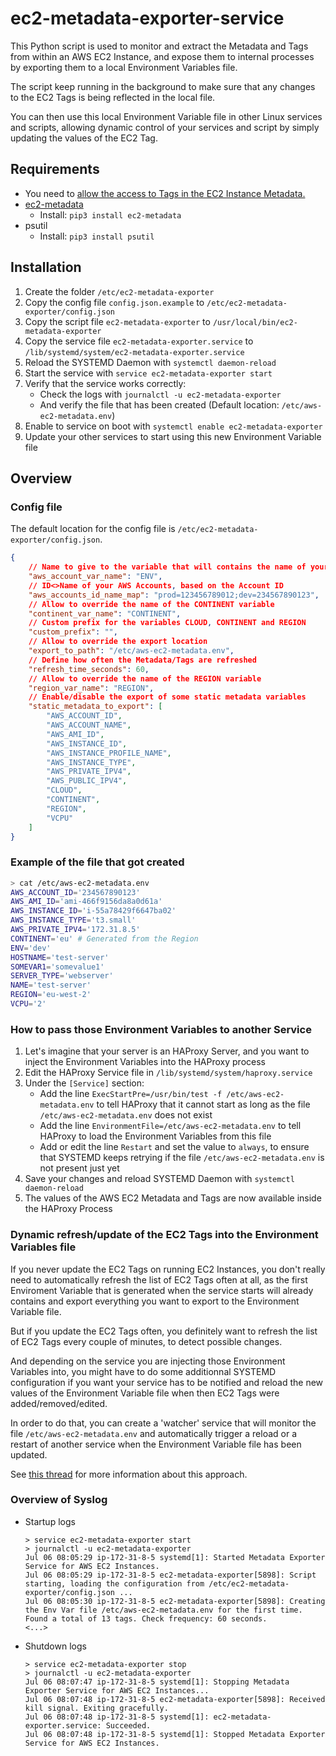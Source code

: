 # ec2-metadata-exporter-service

This Python script is used to monitor and extract the Metadata and Tags from within an AWS EC2 Instance, and expose them to internal processes by exporting them to a local Environment Variables file.

The script keep running in the background to make sure that any changes to the EC2 Tags is being reflected in the local file.

You can then use this local Environment Variable file in other Linux services and scripts, allowing dynamic control of your services and script by simply updating the values of the EC2 Tag.

## Requirements

- You need to [allow the access to Tags in the EC2 Instance Metadata.](https://docs.aws.amazon.com/AWSEC2/latest/UserGuide/Using_Tags.html#allow-access-to-tags-in-IMDS)
- [ec2-metadata](https://github.com/adamchainz/ec2-metadata)
    - Install: `pip3 install ec2-metadata`
- psutil
    - Install: `pip3 install psutil`

## Installation

1. Create the folder `/etc/ec2-metadata-exporter`
2. Copy the config file `config.json.example` to `/etc/ec2-metadata-exporter/config.json`
3. Copy the script file `ec2-metadata-exporter` to `/usr/local/bin/ec2-metadata-exporter`
4. Copy the service file `ec2-metadata-exporter.service` to `/lib/systemd/system/ec2-metadata-exporter.service`
5. Reload the SYSTEMD Daemon with `systemctl daemon-reload`
6. Start the service with `service ec2-metadata-exporter start`
7. Verify that the service works correctly:
    - Check the logs with `journalctl -u ec2-metadata-exporter`
    - And verify the file that has been created (Default location: `/etc/aws-ec2-metadata.env`)
8. Enable to service on boot with `systemctl enable ec2-metadata-exporter`
9. Update your other services to start using this new Environment Variable file

## Overview

### Config file

The default location for the config file is `/etc/ec2-metadata-exporter/config.json`.

```json
{
    // Name to give to the variable that will contains the name of your AWS Account
    "aws_account_var_name": "ENV",
    // ID<>Name of your AWS Accounts, based on the Account ID
    "aws_accounts_id_name_map": "prod=123456789012;dev=234567890123",
    // Allow to override the name of the CONTINENT variable
    "continent_var_name": "CONTINENT",
    // Custom prefix for the variables CLOUD, CONTINENT and REGION
    "custom_prefix": "",
    // Allow to override the export location
    "export_to_path": "/etc/aws-ec2-metadata.env",
    // Define how often the Metadata/Tags are refreshed
    "refresh_time_seconds": 60,
    // Allow to override the name of the REGION variable
    "region_var_name": "REGION",
    // Enable/disable the export of some static metadata variables
    "static_metadata_to_export": [
        "AWS_ACCOUNT_ID",
        "AWS_ACCOUNT_NAME",
        "AWS_AMI_ID",
        "AWS_INSTANCE_ID",
        "AWS_INSTANCE_PROFILE_NAME",
        "AWS_INSTANCE_TYPE",
        "AWS_PRIVATE_IPV4",
        "AWS_PUBLIC_IPV4",
        "CLOUD",
        "CONTINENT",
        "REGION",
        "VCPU"
    ]
}
```

### Example of the file that got created

```bash
> cat /etc/aws-ec2-metadata.env
AWS_ACCOUNT_ID='234567890123'
AWS_AMI_ID='ami-466f9156da8a0d61a'
AWS_INSTANCE_ID='i-55a78429f6647ba02'
AWS_INSTANCE_TYPE='t3.small'
AWS_PRIVATE_IPV4='172.31.8.5'
CONTINENT='eu' # Generated from the Region
ENV='dev'
HOSTNAME='test-server'
SOMEVAR1='somevalue1'
SERVER_TYPE='webserver'
NAME='test-server'
REGION='eu-west-2'
VCPU='2'
```

### How to pass those Environment Variables to another Service

1. Let's imagine that your server is an HAProxy Server, and you want to inject the Environment Variables into the HAProxy process
2. Edit the HAProxy Service file in `/lib/systemd/system/haproxy.service`
3. Under the `[Service]` section:
    - Add the line `ExecStartPre=/usr/bin/test -f /etc/aws-ec2-metadata.env` to tell HAProxy that it cannot start as long as the file `/etc/aws-ec2-metadata.env` does not exist
    - Add the line `EnvironmentFile=/etc/aws-ec2-metadata.env` to tell HAProxy to load the Environment Variables from this file
    - Add or edit the line `Restart` and set the value to `always`, to ensure that SYSTEMD keeps retrying if the file `/etc/aws-ec2-metadata.env` is not present just yet
4. Save your changes and reload SYSTEMD Daemon with `systemctl daemon-reload`
5. The values of the AWS EC2 Metadata and Tags are now available inside the HAProxy Process


### Dynamic refresh/update of the EC2 Tags into the Environment Variables file

If you never update the EC2 Tags on running EC2 Instances, you don't really need to automatically refresh the list of EC2 Tags often at all, as the first Enviroment Variable that is generated when the service starts will already contains and export everything you want to export to the Environment Variable file.

But if you update the EC2 Tags often, you definitely want to refresh the list of EC2 Tags every couple of minutes, to detect possible changes.

And depending on the service you are injecting those Environment Variables into, you might have to do some additionnal SYSTEMD configuration if you want your service has to be notified and reload the new values of the Environment Variable file when then EC2 Tags were added/removed/edited.

In order to do that, you can create a 'watcher' service that will monitor the file `/etc/aws-ec2-metadata.env` and automatically trigger a reload or a restart of another service when the Environment Variable file has been updated.

See [this thread](https://superuser.com/questions/1171751/restart-systemd-service-automatically-whenever-a-directory-changes-any-file-ins) for more information about this approach.

### Overview of Syslog

- Startup logs

    ```log
    > service ec2-metadata-exporter start
    > journalctl -u ec2-metadata-exporter
    Jul 06 08:05:29 ip-172-31-8-5 systemd[1]: Started Metadata Exporter Service for AWS EC2 Instances.
    Jul 06 08:05:29 ip-172-31-8-5 ec2-metadata-exporter[5898]: Script starting, loading the configuration from /etc/ec2-metadata-exporter/config.json ...
    Jul 06 08:05:30 ip-172-31-8-5 ec2-metadata-exporter[5898]: Creating the Env Var file /etc/aws-ec2-metadata.env for the first time. Found a total of 13 tags. Check frequency: 60 seconds.
    <...>
    ```

- Shutdown logs

    ```log
    > service ec2-metadata-exporter stop
    > journalctl -u ec2-metadata-exporter
    Jul 06 08:07:47 ip-172-31-8-5 systemd[1]: Stopping Metadata Exporter Service for AWS EC2 Instances...
    Jul 06 08:07:48 ip-172-31-8-5 ec2-metadata-exporter[5898]: Received kill signal. Exiting gracefully.
    Jul 06 08:07:48 ip-172-31-8-5 systemd[1]: ec2-metadata-exporter.service: Succeeded.
    Jul 06 08:07:48 ip-172-31-8-5 systemd[1]: Stopped Metadata Exporter Service for AWS EC2 Instances.
    ```
